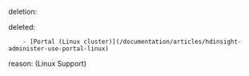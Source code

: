 deletion:

deleted:

		- [Portal (Linux cluster)](/documentation/articles/hdinsight-administer-use-portal-linux)

reason: (Linux Support)

